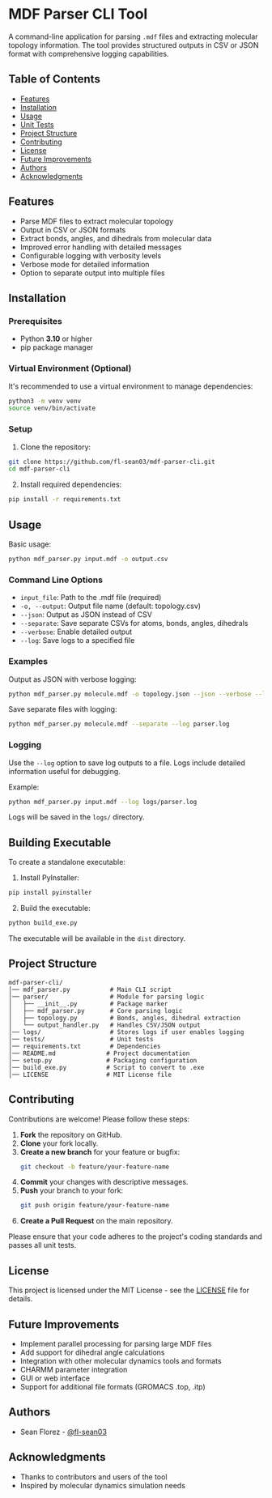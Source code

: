 # MDF Parser CLI Tool

A command-line application for parsing `.mdf` files and extracting molecular topology information. The tool provides structured outputs in CSV or JSON format with comprehensive logging capabilities.

## Table of Contents
- [Features](#features)
- [Installation](#installation)
- [Usage](#usage)
- [Unit Tests](#unit-tests)
- [Project Structure](#project-structure)
- [Contributing](#contributing)
- [License](#license)
- [Future Improvements](#future-improvements)
- [Authors](#authors)
- [Acknowledgments](#acknowledgments)

## Features

- Parse MDF files to extract molecular topology
- Output in CSV or JSON formats
- Extract bonds, angles, and dihedrals from molecular data
- Improved error handling with detailed messages
- Configurable logging with verbosity levels
- Verbose mode for detailed information
- Option to separate output into multiple files

## Installation

### Prerequisites

- Python **3.10** or higher
- pip package manager

### Virtual Environment (Optional)

It's recommended to use a virtual environment to manage dependencies:

```bash
python3 -m venv venv
source venv/bin/activate
```

### Setup

1. Clone the repository:
```bash
git clone https://github.com/fl-sean03/mdf-parser-cli.git
cd mdf-parser-cli
```

2. Install required dependencies:
```bash
pip install -r requirements.txt
```

## Usage

Basic usage:
```bash
python mdf_parser.py input.mdf -o output.csv
```

### Command Line Options

- `input_file`: Path to the .mdf file (required)
- `-o, --output`: Output file name (default: topology.csv)
- `--json`: Output as JSON instead of CSV
- `--separate`: Save separate CSVs for atoms, bonds, angles, dihedrals
- `--verbose`: Enable detailed output
- `--log`: Save logs to a specified file

### Examples

Output as JSON with verbose logging:
```bash
python mdf_parser.py molecule.mdf -o topology.json --json --verbose --log parser.log
```

Save separate files with logging:
```bash
python mdf_parser.py molecule.mdf --separate --log parser.log
```

### Logging

Use the `--log` option to save log outputs to a file. Logs include detailed information useful for debugging.

Example:
```bash
python mdf_parser.py input.mdf --log logs/parser.log
```

Logs will be saved in the `logs/` directory.

## Building Executable

To create a standalone executable:

1. Install PyInstaller:
```bash
pip install pyinstaller
```

2. Build the executable:
```bash
python build_exe.py
```

The executable will be available in the `dist` directory.

## Project Structure

```
mdf-parser-cli/
│── mdf_parser.py           # Main CLI script
│── parser/                 # Module for parsing logic
│   ├── __init__.py         # Package marker
│   ├── mdf_parser.py       # Core parsing logic
│   ├── topology.py         # Bonds, angles, dihedral extraction
│   └── output_handler.py   # Handles CSV/JSON output
│── logs/                   # Stores logs if user enables logging
│── tests/                  # Unit tests
│── requirements.txt        # Dependencies
│── README.md              # Project documentation
│── setup.py               # Packaging configuration
│── build_exe.py           # Script to convert to .exe
│── LICENSE                # MIT License file
```

## Contributing

Contributions are welcome! Please follow these steps:

1. **Fork** the repository on GitHub.
2. **Clone** your fork locally.
3. **Create a new branch** for your feature or bugfix:
   ```bash
   git checkout -b feature/your-feature-name
   ```
4. **Commit** your changes with descriptive messages.
5. **Push** your branch to your fork:
   ```bash
   git push origin feature/your-feature-name
   ```
6. **Create a Pull Request** on the main repository.

Please ensure that your code adheres to the project's coding standards and passes all unit tests.

## License

This project is licensed under the MIT License - see the [LICENSE](LICENSE) file for details.

## Future Improvements

- Implement parallel processing for parsing large MDF files
- Add support for dihedral angle calculations
- Integration with other molecular dynamics tools and formats
- CHARMM parameter integration
- GUI or web interface
- Support for additional file formats (GROMACS .top, .itp)

## Authors

- Sean Florez - [@fl-sean03](https://github.com/fl-sean03)

## Acknowledgments

- Thanks to contributors and users of the tool
- Inspired by molecular dynamics simulation needs
